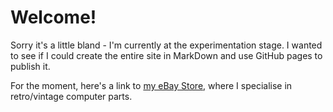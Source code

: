 # Welcome!

Sorry it's a little bland - I'm currently at the experimentation stage. I wanted to see if I could create the entire site in MarkDown and use GitHub pages to publish it.

For the moment, here's a link to [my eBay Store](https://ebay.co.uk/usr/andrewspode), where I specialise in retro/vintage computer parts.